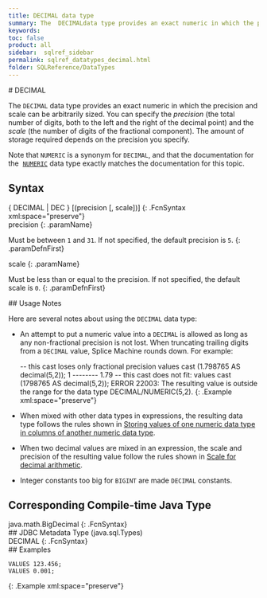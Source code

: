 ```yaml
---
title: DECIMAL data type
summary: The  DECIMALdata type provides an exact numeric in which the precision and scale can be arbitrarily sized. You can use DECIMAL&#160;and NUMERIC&#160;interchangeably.
keywords:
toc: false
product: all
sidebar:  sqlref_sidebar
permalink: sqlref_datatypes_decimal.html
folder: SQLReference/DataTypes
---
```

<section>
<div class="TopicContent" data-swiftype-index="true" markdown="1">
# DECIMAL

The `DECIMAL` data type provides an exact numeric in which the precision
and scale can be arbitrarily sized. You can specify the *precision* (the
total number of digits, both to the left and the right of the decimal
point) and the *scale* (the number of digits of the fractional
component). The amount of storage required depends on the precision you
specify.

Note that `NUMERIC` is a synonym for `DECIMAL`, and that the
documentation for the &nbsp;[`NUMERIC`](sqlref_datatypes_numeric.html) data
type exactly matches the documentation for this topic.

## Syntax

<div class="fcnWrapperWide" markdown="1">
     { DECIMAL | DEC } [(precision [, scale])]
{: .FcnSyntax xml:space="preserve"}

</div>
<div class="paramList" markdown="1">
precision
{: .paramName}

Must be between `1` and `31`. If not specified, the default precision is
`5`.
{: .paramDefnFirst}

scale
{: .paramName}

Must be less than or equal to the precision. If not specified, the
default scale is `0`.
{: .paramDefnFirst}

</div>
## Usage Notes

Here are several notes about using the `DECIMAL` data type:

* An attempt to put a numeric value into a `DECIMAL` is allowed as long
  as any non-fractional precision is not lost. When truncating trailing
  digits from a `DECIMAL` value, Splice Machine rounds down. For
  example:
  <div class="preWrapperWide" markdown="1">
        -- this cast loses only fractional precision
      values cast (1.798765 AS decimal(5,2));
      1
      --------
      1.79
      	-- this cast does not fit:
      values cast (1798765 AS decimal(5,2));
      ERROR 22003: The resulting value is outside the range for the data type DECIMAL/NUMERIC(5,2).
  {: .Example xml:space="preserve"}
  
  </div>

* When mixed with other data types in expressions, the resulting data
  type follows the rules shown in [Storing values of one numeric data
  type in columns of another numeric data
  type](sqlref_datatypes_numerictypes.html#StoringValues).
* When two decimal values are mixed in an expression, the scale and
  precision of the resulting value follow the rules shown in [Scale for
  decimal arithmetic](sqlref_datatypes_numerictypes.html#Scale).
* Integer constants too big for `BIGINT` are made `DECIMAL` constants.

## Corresponding Compile-time Java Type

<div class="fcnWrapperWide" markdown="1">
    java.math.BigDecimal
{: .FcnSyntax}

</div>
## JDBC Metadata Type (java.sql.Types)

<div class="fcnWrapperWide" markdown="1">
    DECIMAL
{: .FcnSyntax}

</div>
## Examples

<div class="preWrapper" markdown="1">
    
    VALUES 123.456;
    VALUES 0.001;
{: .Example xml:space="preserve"}

</div>
</div>
</section>

